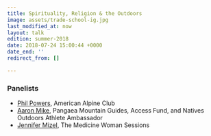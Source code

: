 ```yaml
---
title: Spirituality, Religion & the Outdoors
image: assets/trade-school-ig.jpg
last_modified_at: now
layout: talk
edition: summer-2018
date: 2018-07-24 15:00:44 +0000
date_end: ''
redirect_from: []

---
```

### Panelists

* [Phil Powers](https://americanalpineclub.org/staff/), American Alpine Club
* [Aaron Mike](http://pangaeamountainguides.com/guides.html), Pangaea Mountain Guides, Access Fund, and Natives Outdoors Athlete Ambassador
* [Jennifer Mizel](http://www.jennifermizel.com/now/), The Medicine Woman Sessions